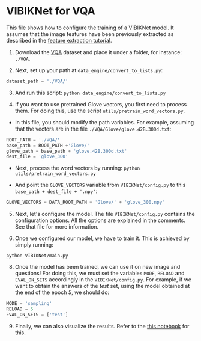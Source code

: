 # VIBIKNet for VQA

This file shows how to configure the training of a VIBIKNet model. It assumes that the image features have been 
previously extracted as described in the [feature extraction tutorial](../features_extraction/KCNN/README.md).
 
1) Download the [VQA](http://visualqa.org/download.html) dataset and place it under a folder, for instance: `./VQA`.
  
2) Next, set up your path at `data_engine/convert_to_lists.py`:

 ```python
 dataset_path = './VQA/'
 ```
 
3) And run this script:
 ``
 python data_engine/convert_to_lists.py
 ``

4) If you want to use pretrained Glove vectors, you first need to process them. For doing this, use the script 
`utils/pretrain_word_vectors.py`. 

* In this file, you should modify the path variables. For example, assuming that
the vectors are in the file `./VQA/Glove/glove.42B.300d.txt`:

```python
ROOT_PATH = './VQA/'
base_path = ROOT_PATH +'Glove/'
glove_path = base_path + 'glove.42B.300d.txt'
dest_file = 'glove_300'
```

* Next, process the word vectors by running: `python utils/pretrain_word_vectors.py` 

* And point the `GLOVE_VECTORS` variable from `VIBIKNet/config.py` to this `base_path + dest_file + '.npy'`:


```python
GLOVE_VECTORS = DATA_ROOT_PATH + 'Glove/' + 'glove_300.npy'
```

 
5) Next, let's configure the model. The file `VIBIKNet/config.py` contains the configuration options. All the options
 are explained in the comments. See that file for more information. 

6) Once we configured our model, we have to train it. This is achieved by simply running:

``
python VIBIKNet/main.py
``

8) Once the model has been trained, we can use it on new image and questions! For doing this, we must set the variables 
`MODE`, `RELOAD` and `EVAL_ON_SETS` accordingly in the  `VIBIKNet/config.py`. For example, if we want to obtain the 
answers of the _test_ set, using the model obtained at the end of the epoch _5_, we should do:
 
 ```python
MODE = 'sampling'
RELOAD = 5
EVAL_ON_SETS = ['test']
```

9) Finally, we can also visualize the results. Refer to the [this notebook](VIBIKNet/visualize_results.ipynb) for this.
